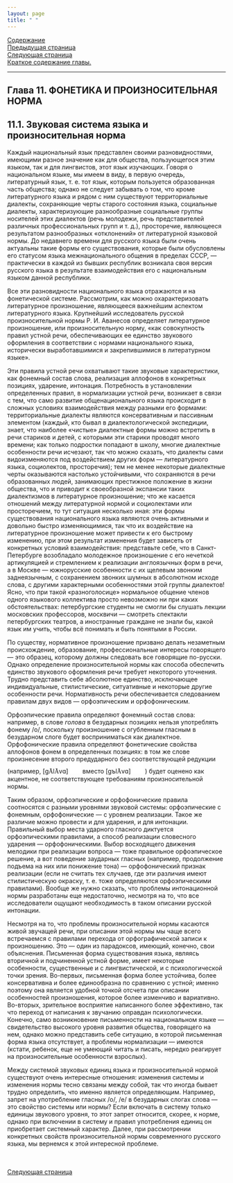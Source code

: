 ```yaml
---
layout: page
title: " "
---
```

<a href="contents.html">Содержание</a><br>
<a href="105.html">Предыдущая страница</a><br>
<a href="112.html">Следующая страница</a><br>
<a href="thesis11.html" >Краткое содержание главы.</a>
<hr>

## Глава 11.  ФОНЕТИКА И ПРОИЗНОСИТЕЛЬНАЯ НОРМА
## 11.1. Звуковая система языка и произносительная норма
Каждый национальный язык представлен своими разновидностями, имеющими разное 
значение как для общества, пользующегося этим языком, так и для лингвистов, этот язык 
изучающих. Говоря о национальном языке, мы имеем в виду, в первую очередь, литературный 
язык, т. е. тот язык, которым пользуется образованная часть общества; однако не следует забывать
о том, что кроме литературного языка и рядом с ним существуют территориальные диалекты, 
сохраняющие черты старого состояния языка, социальные диалекты, характеризующие 
разнообразные социальные группы носителей этих диалектов (речь молодежи, речь 
представителей различных профессиональных групп и т. д.), просторечие, являющееся
результатом разнообразных «отклонений» от литературной языковой нормы. До недавнего
времени для русского языка были очень актуальны такие формы его существования, которые 
были обусловлены его статусом языка межнационального общения в пределах СССР, — 
практически в каждой из бывших республик возникала своя версия русского языка в результате 
взаимодействия его с национальным языком данной республики. 

Все эти разновидности национального языка отражаются и на фонетической системе. Рассмотрим, 
как можно охарактеризовать литературное произношение, являющееся важнейшим аспектом 
литературного языка. Крупнейший исследователь русской произносительной нормы Р. И. Аванесов 
определяет литературное произношение, или произносительную норму, «как совокупность правил
устной речи, обеспечивающих ее единство звукового оформления в соответствии с нормами 
национального языка, исторически выработавшимися и закрепившимися в литературном языке». 

Эти правила устной речи охватывают такие звуковые характеристики, как фонемный состав слова,
реализация аллофонов в конкретных позициях, ударение, интонация. Потребность в установлении 
определенных правил, в нормализации устной речи, возникает в связи с тем, что само развитие
общенационального языка происходит в сложных условиях взаимодействия между разными его формами: 
территориальные диалекты являются консервативным и пассивным элементом (каждый, кто бывал в
диалектологической экспедиции, знает, что наиболее «чистые» диалектные формы можно встретить в 
речи стариков и детей, с которыми эти старики проводят много времени; как только подростки попадают
в школу, многие диалектные особенности речи исчезают, так что можно сказать, что диалекты сами
видоизменяются под воздействием других форм — литературного языка, социолектов, просторечия); 
тем не менее некоторые диалектные черты оказываются настолько устойчивыми, что сохраняются в 
речи образованных людей, занимающих престижное положение в жизни общества, что и приводит 
к своеобразной экспансии таких диалектизмов в литературное произношение; что же касается 
отношений между литературной нормой и социолектами или просторечием, то тут ситуация несколько
иная: эти формы существования национального языка являются очень активными и довольно быстро
изменяющимися, так что их воздействие на литературное произношение может привести к его быстрому 
изменению, при этом результат изменения будет зависеть от конкретных условий взаимодействия: 
представьте себе, что в Санкт-Петербурге возобладало молодежное произношение с его нечеткой 
артикуляцией и стремлением к реализации англоязычных форм в речи, а в Москве — южнорусские 
особенности с их щелевым звонким заднеязычным, с сохранением звонких шумных в абсолютном исходе
слова, с другими характерными особенностями этой группы диалектов! Ясно, что при такой
«разноголосице» нормальное общение членов одного языкового коллектива просто невозможно
ни при каких обстоятельствах: петербургские студенты не смогли бы слушать лекции московских 
профессоров, москвичи — смотреть спектакли петербургских театров, а иностранные граждане 
не знали бы, какой язык им учить, чтобы всё понимать и быть понятыми в России. 

По существу, нормативное произношение призвано делать незаметным происхождение, образование, 
профессиональные интересы говорящего — это образец, которому должны следовать все говорящие
по-русски. Однако определение произносительной нормы как способа обеспечить единство звукового 
оформления речи требует некоторого уточнения. Трудно представить себе абсолютное единство,
исключающее индивидуальные, стилистические, ситуативные и некоторые другие особенности речи.
Нормативность речи обеспечивается следованием правилам двух видов — орфоэпическим и 
орфофоническим. 

Орфоэпические правила определяют фонемный состав слова: например, в слове <i>голова</i> в
безударных позициях нельзя употреблять фонему /o/, поскольку произношение с огубленным 
гласным в безударном слоге будет восприниматься как диалектное. Орфофонические правила 
определяют фонетические свойства аллофонов фонем в определенных позициях: в том же слове 
произнесение второго предударного без соответствующей редукции (например, 
[g<span style='font-family:"SILDoulos IPA93";
mso-bidi-font-family:"SILDoulos IPA93"'>&Atilde;</span>l<span style='font-family:"SILDoulos IPA93";
mso-bidi-font-family:"SILDoulos IPA93"'>&Atilde;</span>vɑ]
<embed src="thesis11/1.wav" 
width=25 height=25 controls="smallconsole" autostart="false">
вместо [gъl<span style='font-family:"SILDoulos IPA93";
mso-bidi-font-family:"SILDoulos IPA93"'>&Atilde;</span>vɑ]
<embed src="thesis11/2.wav" 
width=25 height=25 controls="smallconsole" autostart="false">
)
будет оценено как акцентное, не соответствующее требованиям произносительной нормы. 

Таким образом, орфоэпические и орфофонические правила соотносятся с разными уровнями 
звуковой системы: орфоэпические с фонемным, орфофонические — с уровнем реализации. 
Такое же различие можно провести и для ударения, и для интонации. Правильный выбор
места ударного гласного диктуется орфоэпическими правилами, а способ реализации словесного 
ударения — орфофоническими. Выбор восходящего движения мелодики при реализации вопроса 
— тоже правильное орфоэпическое решение, а вот поведение заударных гласных (например, 
продолжение подъема на них или понижение тона) — орфофонический признак реализации 
(если не считать тех случаев, где эти различия имеют стилистическую окраску, т. е. тоже 
определяются орфоэпическими правилами). Вообще же нужно сказать, что проблемы интонационной 
нормы разработаны еще недостаточно, несмотря на то, что все исследователи ощущают необходимость
в таком описании русской интонации. 

Несмотря на то, что проблемы произносительной нормы касаются живой звучащей речи, при 
описании этой нормы мы чаще всего встречаемся с правилами перехода от орфографической
записи к произношению. Это — один из парадоксов, имеющий, конечно, свои объяснения. 
Письменная форма существования языка, являясь вторичной и подчиненной устной форме, 
имеет некоторые особенности, существенные и с лингвистической, и с психологической точки зрения. 
Во-первых, письменная форма более устойчива, более консервативна и более единообразна по
сравнению с устной; именно поэтому она является удобной точкой отсчета при описании особенностей
произношения, которое более изменчиво и вариативно. 
Во-вторых, зрительное восприятие написанного более эффективно, так что переход от написания 
к звучанию оправдан психологически. Конечно, само возникновение письменности на национальном
языке — свидетельство высокого уровня развития общества, говорящего на нем, однако можно
представить себе ситуацию, в которой письменная форма языка отсутствует, а проблемы нормализации — 
имеются (кстати, ребенок, еще не умеющий читать и писать, нередко реагирует на произносительные 
особенности взрослых). 

Между системой звуковых единиц языка и произносительной нормой существуют очень интересные 
отношения: изменения системы и изменения нормы тесно связаны между собой, так что иногда бывает 
трудно определить, что именно является определяющим. Например, запрет на употребление
гласных /o/, /e/ в безударных слогах слова — это свойство системы или нормы? Если включать 
в систему только единицы звукового уровня, то этот запрет относится, скорее, к норме, однако 
при включении в систему и правил употребления единиц он приобретает системный характер. 
Далее, при рассмотрении конкретных свойств произносительной нормы современного русского 
языка, мы вернемся к этой интересной проблеме. 


<br><br>
<a href="112.html">Следующая страница</a>
